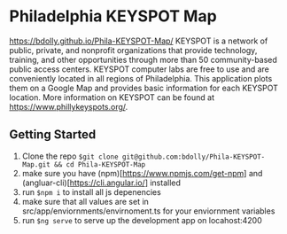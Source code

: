 # Philadelphia KEYSPOT Map
https://bdolly.github.io/Phila-KEYSPOT-Map/
KEYSPOT is a network of public, private, and nonprofit organizations that provide technology, training, and other opportunities through more than 50 community-based public access centers. KEYSPOT computer labs are free to use and are conveniently located in all regions of Philadelphia. This application plots them on a Google Map and provides basic information for each KEYSPOT location. 
More information on KEYSPOT can be found at https://www.phillykeyspots.org/.

## Getting Started 
1. Clone the repo `$git clone git@github.com:bdolly/Phila-KEYSPOT-Map.git && cd Phila-KEYSPOT-Map`
2. make sure you have (npm)[https://www.npmjs.com/get-npm] and (angluar-cli)[https://cli.angular.io/] installed 
3. run `$npm i` to install all js depenencies 
4. make sure that all values are set in src/app/enviornments/envirnoment.ts for your enviornment variables
5. run `$ng serve` to serve up the development app on locahost:4200

